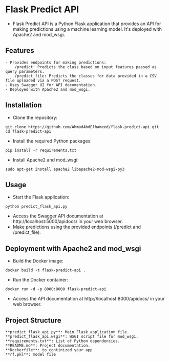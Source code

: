 # Flask Predict API

- Flask Predict API is a Python Flask application that provides an API for making predictions using a machine learning model. It's deployed with Apache2 and mod_wsgi.

## Features

    - Provides endpoints for making predictions:
        /predict: Predicts the class based on input features passed as query parameters.
        /predict_file: Predicts the classes for data provided in a CSV file uploaded via a POST request.
    - Uses Swagger UI for API documentation.
    - Deployed with Apache2 and mod_wsgi.

## Installation
- Clone the repository:
```
git clone https://github.com/AhmadAbdElhameed/flask-predict-api.git
cd flask-predict-api

```
- Install the required Python packages:
```
pip install -r requirements.txt

```
- Install Apache2 and mod_wsgi:

```
sudo apt-get install apache2 libapache2-mod-wsgi-py3
```
## Usage

- Start the Flask application:
```
python predict_flask_api.py
```

- Access the Swagger API documentation at http://localhost:5000/apidocs/ in your web browser.
- Make predictions using the provided endpoints (/predict and /predict_file).

## Deployment with Apache2 and mod_wsgi

- Build the Docker image:
```
docker build -t flask-predict-api .

```
- Run the Docker container:
```
docker run -d -p 8000:8000 flask-predict-api

```
- Access the API documentation at http://localhost:8000/apidocs/ in your web browser.


## Project Structure

    **predict_flask_api.py**: Main Flask application file.
    **predict_flask_api.wsgi**: WSGI script file for mod_wsgi.
    **requirements.txt**: List of Python dependencies.
    **README.md**: Project documentation.
    **Dockerfile**: to continized your app
    **rf.pkl**: model file

